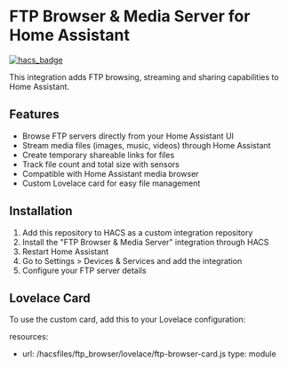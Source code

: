 # FTP Browser & Media Server for Home Assistant

[![hacs_badge](https://img.shields.io/badge/HACS-Custom-orange.svg)](https://github.com/hacs/integration)

This integration adds FTP browsing, streaming and sharing capabilities to Home Assistant.

## Features

- Browse FTP servers directly from your Home Assistant UI
- Stream media files (images, music, videos) through Home Assistant
- Create temporary shareable links for files
- Track file count and total size with sensors
- Compatible with Home Assistant media browser
- Custom Lovelace card for easy file management

## Installation

1. Add this repository to HACS as a custom integration repository
2. Install the "FTP Browser & Media Server" integration through HACS
3. Restart Home Assistant
4. Go to Settings > Devices & Services and add the integration
5. Configure your FTP server details

## Lovelace Card

To use the custom card, add this to your Lovelace configuration:

resources:
  - url: /hacsfiles/ftp_browser/lovelace/ftp-browser-card.js
    type: module
